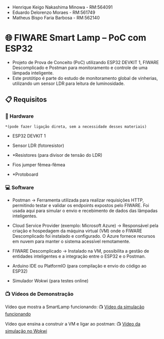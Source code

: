 - Henrique Keigo Nakashima Minowa - RM:564091
- Eduardo Delorenzo Moraes - RM:561749
- Matheus Bispo Faria Barbosa - RM:562140

# 🌐 FIWARE Smart Lamp – PoC com ESP32
- Projeto de Prova de Conceito (PoC) utilizando ESP32 DEVKIT 1, FIWARE Descomplicado e Postman para monitoramento e controle de uma lâmpada inteligente.
- Este protótipo é parte do estudo de monitoramento global de vinherias, utilizando um sensor LDR para leitura de luminosidade.

## 📋 Requisitos
### 🔧 Hardware
```*(pode fazer ligação direta, sem a necessidade desses materiais)```
- ESP32 DEVKIT 1

- Sensor LDR (fotoresistor)

- *Resistores (para divisor de tensão do LDR)

- Fios jumper fêmea-fêmea

- *Protoboard

### 💻 Software

- Postman → Ferramenta utilizada para realizar requisições HTTP, permitindo testar e validar os endpoints expostos pelo FIWARE. Foi usada aqui para simular o envio e recebimento de dados das lâmpadas inteligentes.

- Cloud Service Provider (exemplo: Microsoft Azure) → Responsável pela criação e hospedagem da máquina virtual (VM) onde o FIWARE Descomplicado foi instalado e configurado. O Azure fornece recursos em nuvem para manter o sistema acessível remotamente.

- FIWARE Descomplicado → Instalado na VM, possibilita a gestão de entidades inteligentes e a integração entre o ESP32 e o Postman.

- Arduino IDE ou PlatformIO (para compilação e envio do código ao ESP32)

- Simulador Wokwi (para testes online)

### 📺 Vídeos de Demonstração

Vídeo que mostra a SmartLamp funcionando: 📺 [Vídeo da simulação funcionando](https://youtu.be/d2TaLoZvgjg?si=l5Gs-5NLf_5yGnTT)

Vídeo que ensina a construir a VM e ligar ao postman: 📺 [Vídeo da simulação no Wokwi](https://www.linkedin.com/posts/diogopelinsonmoraes_fiware-iot-azure-activity-7362259978176397312-avBS?utm_source=social_share_send&utm_medium=member_desktop_web&rcm=ACoAAA4IttQBKDdr5cvPzUTzpVSkZFkQM-qKngk)

